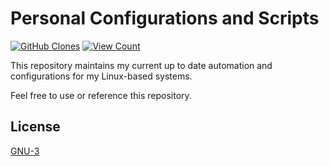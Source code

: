 # Personal Configurations and Scripts
[![GitHub Clones](https://img.shields.io/badge/dynamic/json?color=success&label=Clone&query=count&url=https://gist.githubusercontent.com/MisterSoandSo/ce89fc84eb1759558f536cde51fa7d2e/raw/clone.json&logo=github)]()
[![View Count](https://img.shields.io/badge/dynamic/json?color=success&label=Views&query=uniques&url=https://gist.githubusercontent.com/MisterSoandSo/ce89fc84eb1759558f536cde51fa7d2e/raw/clone.json&logo=github)]()


This repository maintains my current up to date automation and configurations for my Linux-based systems.

Feel free to use or reference this repository.


## License
[GNU-3](https://choosealicense.com/licenses/gpl-3.0/)
